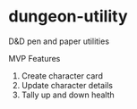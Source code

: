 # dungeon-utility
D&amp;D pen and paper utilities

MVP Features
1) Create character card
2) Update character details
3) Tally up and down health
